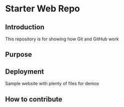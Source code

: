 # Starter Web Repo

## Introduction

This repository is for showing how Git and GitHub work

## Purpose

## Deployment
Sample website with plenty of files for demos

## How to contribute